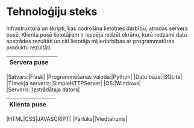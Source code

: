 # Tehnoloģiju steks

Infrastruktūra un skripti, kas nodrošina lietotnes darbību, atrodas servera pusē. Klienta pusē lietotājiem ir iespēja redzēt ekrānu, kurā redzami datu apstrādes rezultāti un citi lietotāja mijiedarbības ar programmatūras produktu rezultāti.

|Servera puse||
|-|-|

|Satvars:|Flask|
|Programmēšanas valoda:|Python|
|Datu bāze:|SQLite|
|Tīmekļa serveris:|SimpleHTTPServer|
|OS:|Windows|
|Serveris:|Izstrādātaja dators|



|Klienta puse||
|-|-|

|HTML|CSS|JAVASCRIPT|
|Pārlūks||Viedtālrunis|
